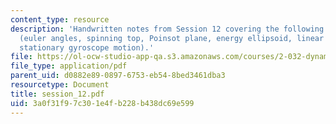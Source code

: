 ```yaml
---
content_type: resource
description: 'Handwritten notes from Session 12 covering the following topics: Gyroscopes
  (euler angles, spinning top, Poinsot plane, energy ellipsoid, linear stability of
  stationary gyroscope motion).'
file: https://ol-ocw-studio-app-qa.s3.amazonaws.com/courses/2-032-dynamics-fall-2004/3a0f31f97c301e4fb228b438dc69e599_session_12.pdf
file_type: application/pdf
parent_uid: d0882e89-0897-6753-eb54-8bed3461dba3
resourcetype: Document
title: session_12.pdf
uid: 3a0f31f9-7c30-1e4f-b228-b438dc69e599
---
```

